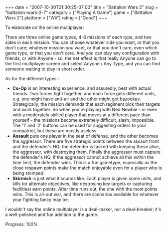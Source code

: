 +++
date = "2007-10-30T21:30:25-07:00"
title = "Battalion Wars 2"
slug = "battalion-wars-2-7"
category = ["Playing A Game"]
game = ["Battalion Wars 2"]
platform = ["Wii"]
rating = ["Good"]
+++

To elaborate on the online multiplayer:

There are three online game types, 4-6 missions of each type, and two sides in each mission.  You can choose whatever side you want, or that you don't care; whatever mission you want, or that you don't care, even which game type, or that you don't care.  And you can play any configuration with friends, or with Anyone - so, the net effect is that really Anyone can go to the first multiplayer screen and select Anyone / Any Type, and you can find <i>some</i>one waiting to play in short order.

As for the different types -

<ul>
<li><b>Co-Op</b> is an interesting experience, and assuredly, best with actual friends.  Two forces fight together, and each force gets different units, e.g. one might have anti-air and the other might get bazookas.  Strategically, the mission demands that each regiment pick their targets and work together.  So when you're playing with Ned Newbie - or even with a moderately skilled player that moves at a different pace than yourself - the missions become extremely difficult, slash, impossible.  The '1' and '2' buttons can be used for suggesting orders to your compatriot, but these are mostly useless.</li>
<li><b>Assault</b> puts one player in the seat of defense, and the other becomes the aggressor.  There are five strategic points between the assault front and the defender's HQ; the defender is tasked with keeping these alive, the aggressor, with destroying them.  Finally the aggressor must capture the defender's HQ.  If the aggressor cannot achieve all this within the time limit, the defender wins.  This is a fun gametype, especially as the close respawn points make the match enjoyable even for a player who is being stomped.</li>
<li><b>Skirmish</b> is just what it sounds like.  Each player is given some units, and kills (or alternate objectives, like destroying key targets or capturing facilities) earn points.  After time runs out, the one with the most points wins.  This is all-out war, and there are scenarios available for whatever your fighting fancy may be.</li>
</ul>

I wouldn't say the online multiplayer is a deal-maker, nor a deal-breaker; it's a well-polished and fun addition to the game.

<i>Progress: 100%</i>